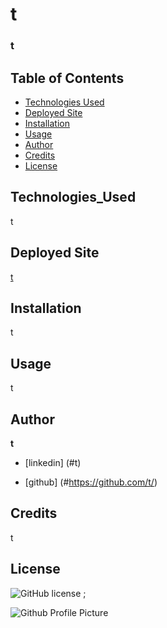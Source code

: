  
# t
### t
## Table of Contents
  * [Technologies Used](#Technologies_Used)
  * [Deployed Site](#Deployed)
  * [Installation](#installation)
  * [Usage](#Usage)
  * [Author](#Author)
  * [Credits](#Credits)
  * [License](#License)
  
## Technologies_Used
  t
## Deployed Site
[t](#t)

## Installation
t
## Usage
t

## Author


**t**

* [linkedin] (#t) 

* [github] (#https://github.com/t/)
## Credits
t
## License
![GitHub license](https://img.shields.io/badge/license-MIT-blue.svg)
  ;

![Github Profile Picture](http://github.com/t.png)
